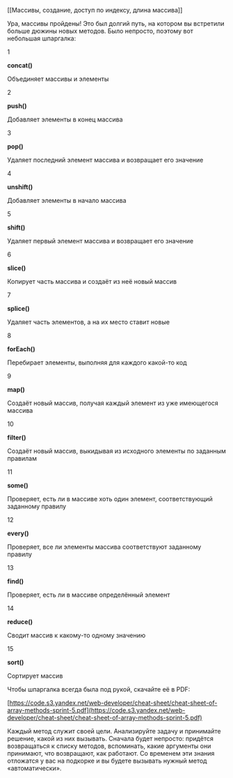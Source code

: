 [[Массивы, создание, доступ по индексу, длина массива]] 



Ура, массивы пройдены! Это был долгий путь, на котором вы встретили больше дюжины новых методов. Было непросто, поэтому вот небольшая шпаргалка:

1

**concat()**

Объединяет массивы и элементы

2

**push()**

Добавляет элементы в конец массива

3

**pop()**

Удаляет последний элемент массива и возвращает его значение

4

**unshift()**

Добавляет элементы в начало массива

5

**shift()**

Удаляет первый элемент массива и возвращает его значение

6

**slice()**

Копирует часть массива и создаёт из неё новый массив

7

**splice()**

Удаляет часть элементов, а на их место ставит новые

8

**forEach()**

Перебирает элементы, выполняя для каждого какой-то код

9

**map()**

Создаёт новый массив, получая каждый элемент из уже имеющегося массива

10

**filter()**

Создаёт новый массив, выкидывая из исходного элементы по заданным правилам

11

**some()**

Проверяет, есть ли в массиве хоть один элемент, соответствующий заданному правилу

12

**every()**

Проверяет, все ли элементы массива соответствуют заданному правилу

13

**find()**

Проверяет, есть ли в массиве определённый элемент

14

**reduce()**

Сводит массив к какому-то одному значению

15

**sort()**

Сортирует массив

Чтобы шпаргалка всегда была под рукой, скачайте её в PDF:

[https://code.s3.yandex.net/web-developer/cheat-sheet/cheat-sheet-of-array-methods-sprint-5.pdf](https://code.s3.yandex.net/web-developer/cheat-sheet/cheat-sheet-of-array-methods-sprint-5.pdf)

Каждый метод служит своей цели. Анализируйте задачу и принимайте решение, какой из них вызывать. Сначала будет непросто: придётся возвращаться к списку методов, вспоминать, какие аргументы они принимают, что возвращают, как работают. Со временем эти знания отложатся у вас на подкорке и вы будете вызывать нужный метод «автоматически».